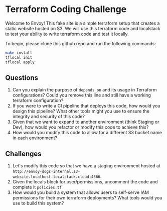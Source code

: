 # Terraform Coding Challenge

Welcome to Envoy! This fake site is a simple terraform setup that creates a static website hosted on S3. We will use this terraform code and localstack to test your ability to write terraform code and test it locally.

To begin, please clone this github repo and run the following commands:

``` bash
make install
tflocal init
tflocal apply
```

## Questions

1. Can you explain the purpose of `depends_on` and its usage in Terraform configurations? Could you remove this line and still have a working terraform configuration?
2. If you were to write a CI pipeline that deploys this code, how would you design this pipeline? What other tools might you use to ensure the integrity and security of this code?
3. Given that we want to expand to another environment (think Staging or Dev), how would you refactor or modify this code to achieve this?
4. How would you modify this code to allow for a different S3 bucket name in each environment?

## Challenges

1. Let's modify this code so that we have a staging environment hosted at `http://envoy-dogs-internal.s3-website.localhost.localstack.cloud:4566`.
2. Given the locals block for user/permissions, uncomment the code and complete it `policies.tf`
3. How would you build a system that allows users to self-serve IAM permissions for their own terraform deployments? What tools would you use to build this system?

